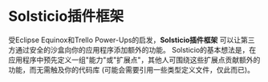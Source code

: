 # Solsticio插件框架

受Eclipse Equinox和Trello Power-Ups的启发，**Solsticio插件框架** 可以让第三方通过安全的沙盒向你的应用程序添加额外的功能。
Solsticio的基本想法是，在应用程序中预先定义一组"能力"或"扩展点"，其他人可围绕这些扩展点贡献额外的功能，而无需触及你的代码库
(可能会需要引用一些类型定义文件，仅此而已)。


